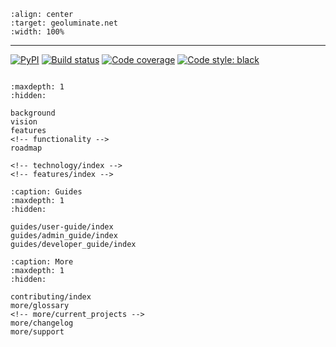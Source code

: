 ```{figure} _static/logo.svg
:align: center
:target: geoluminate.net
:width: 100%
```
______________________________________________________________________

[![PyPI](https://badge.fury.io/py/geoluminate.svg)](https://badge.fury.io/py/geoluminate) 
[![Build status](https://travis-ci.org/SSJenny90/geoluminate.svg?branch=master)](https://travis-ci.org/SSJenny90/geoluminate) 
[![Code coverage](https://codecov.io/gh/SSJenny90/geoluminate/branch/master/graph/badge.svg)](https://codecov.io/gh/SSJenny90/geoluminate) 
[![Code style: black](https://img.shields.io/badge/code%20style-black-000000.svg)](https://github.com/ambv/black)

```{include} introduction.md
```


```{toctree}
:maxdepth: 1
:hidden:

background
vision
features
<!-- functionality -->
roadmap
```

```{toctree}
<!-- technology/index -->
<!-- features/index -->

```

```{toctree}
:caption: Guides
:maxdepth: 1
:hidden:

guides/user-guide/index
guides/admin_guide/index
guides/developer_guide/index

```


```{toctree}
:caption: More
:maxdepth: 1
:hidden:

contributing/index
more/glossary
<!-- more/current_projects -->
more/changelog
more/support
```

<!-- ## Indices and tables

- {ref}`genindex`
- {ref}`modindex`
- {ref}`search` -->

